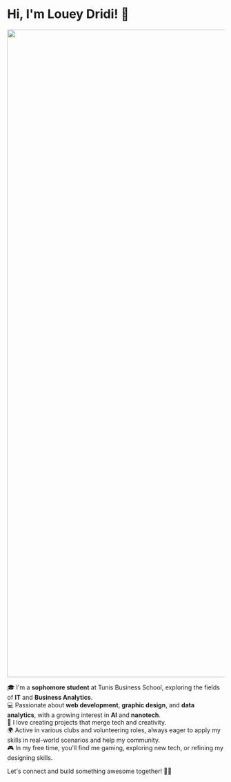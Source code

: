 # Hi, I'm Louey Dridi! 👋

<div align="center">
  <img src="https://media1.giphy.com/media/v1.Y2lkPTc5MGI3NjExNmx2ZnhhOXI3OTl1cTYxcHA3a3hvbjFkZzdlZDZjeXY1Yms4dXh0cSZlcD12MV9pbnRlcm5hbF9naWZfYnlfaWQmY3Q9Zw/sJvz8Qnfly3BOuotGx/giphy.gif" alt="Animated GIF" width="1500">
</div>


🎓 I'm a **sophomore student** at Tunis Business School, exploring the fields of **IT** and **Business Analytics**.  
💻 Passionate about **web development**, **graphic design**, and **data analytics**, with a growing interest in **AI** and **nanotech**.  
🚀 I love creating projects that merge tech and creativity.  
🌍 Active in various clubs and volunteering roles, always eager to apply my skills in real-world scenarios and help my community.  
🎮 In my free time, you'll find me gaming, exploring new tech, or refining my designing skills.  

Let's connect and build something awesome together! 🚀✨

<!--
**loueydridii/loueydridii** is a ✨ _special_ ✨ repository because its `README.md` (this file) appears on your GitHub profile.

Here are some ideas to get you started:

- 🔭 I’m currently working on ...
- 🌱 I’m currently learning ...
- 👯 I’m looking to collaborate on ...
- 🤔 I’m looking for help with ...
- 💬 Ask me about ...
- 📫 How to reach me: ...
- 😄 Pronouns: ...
- ⚡ Fun fact: ...
-->
